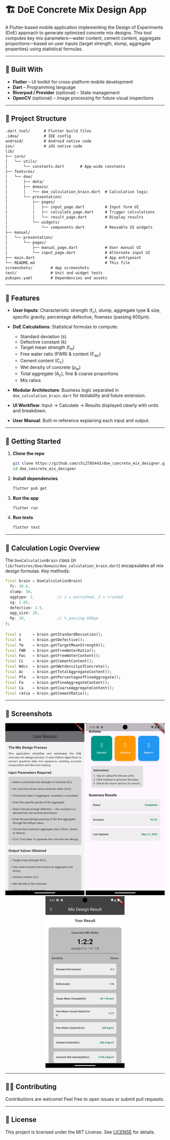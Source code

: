 # 🏗️ DoE Concrete Mix Design App

A Flutter-based mobile application implementing the Design of Experiments (DoE) approach to generate optimized concrete mix designs. This tool computes key mix parameters—water content, cement content, aggregate proportions—based on user inputs (target strength, slump, aggregate properties) using statistical formulas.

---

## 📱 Built With

- **Flutter** – UI toolkit for cross-platform mobile development
- **Dart** – Programming language
- **Riverpod / Provider** (optional) – State management
- **OpenCV** (optional) – Image processing for future visual inspections

---

## 📂 Project Structure

```text
.dart_tool/      # Flutter build files
.idea/           # IDE config
android/         # Android native code
ios/             # iOS native code
lib/
├── core/
│   └── utils/
│       └── constants.dart       # App-wide constants
├── features/
│   └── doe/
│       ├── data/
│       ├── domain/
│       │   └── doe_calculation_brain.dart  # Calculation logic
│       └── presentation/
│           ├── pages/
│           │   ├── input_page.dart         # Input form UI
│           │   ├── calculate_page.dart     # Trigger calculations
│           │   └── result_page.dart        # Display results
│           └── widgets/
│               └── components.dart         # Reusable UI widgets
├── manual/
│   └── presentation/
│       └── pages/
│           ├── manual_page.dart            # User manual UI
│           └── input_page.dart             # Alternate input UI
├── main.dart                               # App entrypoint
└── README.md                               # This file
screenshots/        # App screenshots
test/               # Unit and widget tests
pubspec.yaml        # Dependencies and assets

```

---

## 🎯 Features

- **User Inputs**: Characteristic strength (f<sub>c</sub>), slump, aggregate type & size, specific gravity, percentage defective, fineness (passing 600µm).
- **DoE Calculations**: Statistical formulas to compute:

  - Standard deviation (s)
  - Defective constant (k)
  - Target mean strength (f<sub>m</sub>)
  - Free water ratio (FWR) & content (F<sub>wc</sub>)
  - Cement content (C<sub>c</sub>)
  - Wet density of concrete (ρ<sub>w</sub>)
  - Total aggregate (A<sub>c</sub>), fine & coarse proportions
  - Mix ratios

- **Modular Architecture**: Business logic separated in `doe_calculation_brain.dart` for testability and future extension.
- **UI Workflow**: Input → Calculate → Results displayed clearly with units and breakdown.
- **User Manual**: Built-in reference explaining each input and output.

---

## 🚀 Getting Started

1. **Clone the repo**

   ```bash
   git clone https://github.com/chi2785443/doe_concrete_mix_designer.git
   cd doe_concrete_mix_designer
   ```

2. **Install dependencies**

   ```bash
   flutter pub get
   ```

3. **Run the app**

   ```bash
   flutter run
   ```

4. **Run tests**

   ```bash
   flutter test
   ```

---

## 🧮 Calculation Logic Overview

The `DoeCalculationBrain` class (in `lib/features/doe/domain/doe_calculation_brain.dart`) encapsulates all mix design formulas. Key methods:

```dart
final brain = DoeCalculationBrain(
  fc: 30.0,
  slump: 50,
  aggtype: 2,          // 1 = uncrushed, 2 = crushed
  sg: 2.65,
  defective: 2.5,
  agg_size: 20,
  Pp: 10,              // % passing 600µm
);

final s     = brain.getStandardDeviation();
final k     = brain.getDefective();
final fm    = brain.getTargetMeanStrength();
final FWR   = brain.getFreeWaterRatio();
final Fwc   = brain.getFreeWaterContent();
final Cc    = brain.getCementContent();
final Wdcc  = brain.getWetdensityofConcrete();
final Ac    = brain.getTotalAggregateContent();
final Pfa   = brain.getPercentageofFineAggregate();
final Fa    = brain.getFineAggregateContent();
final Ca    = brain.getCoarseAggregateContent();
final ratio = brain.getCementRatio();
```

---

## 📸 Screenshots

<div align="center">
  <img src="screenshots/0.png" alt="Manual Page" width="250"/>
  <img src="screenshots/1.png" alt="Input Page" width="250"/>
  <img src="screenshots/2.png" alt="Calculate Page" width="250"/>
</div>

---

## 👨‍💻 Contributing

Contributions are welcome! Feel free to open issues or submit pull requests.

---

## 📄 License

This project is licensed under the MIT License. See [LICENSE](LICENSE) for details.
